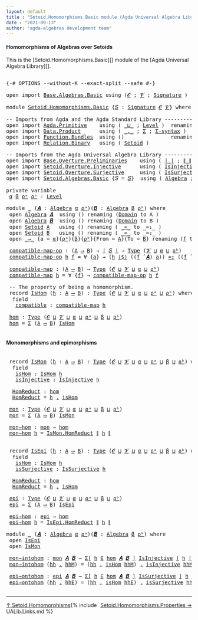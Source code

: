 ```yaml
---
layout: default
title : "Setoid.Homomorphisms.Basic module (Agda Universal Algebra Library)"
date : "2021-09-13"
author: "agda-algebras development team"
---
```


#### <a id="homomorphisms-of-algebras-over-setoids">Homomorphisms of Algebras over Setoids</a>

This is the [Setoid.Homomorphisms.Basic][] module of the [Agda Universal Algebra Library][].

<pre class="Agda">

<a id="368" class="Symbol">{-#</a> <a id="372" class="Keyword">OPTIONS</a> <a id="380" class="Pragma">--without-K</a> <a id="392" class="Pragma">--exact-split</a> <a id="406" class="Pragma">--safe</a> <a id="413" class="Symbol">#-}</a>

<a id="418" class="Keyword">open</a> <a id="423" class="Keyword">import</a> <a id="430" href="Base.Algebras.Basic.html" class="Module">Base.Algebras.Basic</a> <a id="450" class="Keyword">using</a> <a id="456" class="Symbol">(</a><a id="457" href="Base.Algebras.Basic.html#1160" class="Generalizable">𝓞</a> <a id="459" class="Symbol">;</a> <a id="461" href="Base.Algebras.Basic.html#1162" class="Generalizable">𝓥</a> <a id="463" class="Symbol">;</a> <a id="465" href="Base.Algebras.Basic.html#3888" class="Function">Signature</a> <a id="475" class="Symbol">)</a>

<a id="478" class="Keyword">module</a> <a id="485" href="Setoid.Homomorphisms.Basic.html" class="Module">Setoid.Homomorphisms.Basic</a> <a id="512" class="Symbol">{</a><a id="513" href="Setoid.Homomorphisms.Basic.html#513" class="Bound">𝑆</a> <a id="515" class="Symbol">:</a> <a id="517" href="Base.Algebras.Basic.html#3888" class="Function">Signature</a> <a id="527" href="Base.Algebras.Basic.html#1160" class="Generalizable">𝓞</a> <a id="529" href="Base.Algebras.Basic.html#1162" class="Generalizable">𝓥</a><a id="530" class="Symbol">}</a> <a id="532" class="Keyword">where</a>

<a id="539" class="Comment">-- Imports from Agda and the Agda Standard Library ------------------------------</a>
<a id="621" class="Keyword">open</a> <a id="626" class="Keyword">import</a> <a id="633" href="Agda.Primitive.html" class="Module">Agda.Primitive</a>    <a id="651" class="Keyword">using</a> <a id="657" class="Symbol">(</a> <a id="659" href="Agda.Primitive.html#810" class="Primitive Operator">_⊔_</a> <a id="663" class="Symbol">;</a> <a id="665" href="Agda.Primitive.html#597" class="Postulate">Level</a> <a id="671" class="Symbol">)</a>  <a id="674" class="Keyword">renaming</a> <a id="683" class="Symbol">(</a> <a id="685" href="Agda.Primitive.html#326" class="Primitive">Set</a> <a id="689" class="Symbol">to</a> <a id="692" class="Primitive">Type</a> <a id="697" class="Symbol">)</a>
<a id="699" class="Keyword">open</a> <a id="704" class="Keyword">import</a> <a id="711" href="Data.Product.html" class="Module">Data.Product</a>      <a id="729" class="Keyword">using</a> <a id="735" class="Symbol">(</a> <a id="737" href="Agda.Builtin.Sigma.html#236" class="InductiveConstructor Operator">_,_</a> <a id="741" class="Symbol">;</a> <a id="743" href="Agda.Builtin.Sigma.html#166" class="Record">Σ</a> <a id="745" class="Symbol">;</a> <a id="747" href="Data.Product.html#916" class="Function">Σ-syntax</a> <a id="756" class="Symbol">)</a>
<a id="758" class="Keyword">open</a> <a id="763" class="Keyword">import</a> <a id="770" href="Function.Bundles.html" class="Module">Function.Bundles</a>  <a id="788" class="Keyword">using</a> <a id="794" class="Symbol">()</a>               <a id="811" class="Keyword">renaming</a> <a id="820" class="Symbol">(</a> <a id="822" href="Function.Bundles.html#1868" class="Record">Func</a> <a id="827" class="Symbol">to</a> <a id="830" class="Record">_⟶_</a> <a id="834" class="Symbol">)</a>
<a id="836" class="Keyword">open</a> <a id="841" class="Keyword">import</a> <a id="848" href="Relation.Binary.html" class="Module">Relation.Binary</a>   <a id="866" class="Keyword">using</a> <a id="872" class="Symbol">(</a> <a id="874" href="Relation.Binary.Bundles.html#1009" class="Record">Setoid</a> <a id="881" class="Symbol">)</a>

<a id="884" class="Comment">-- Imports from the Agda Universal Algebra Library ---------------------------</a>
<a id="963" class="Keyword">open</a> <a id="968" class="Keyword">import</a> <a id="975" href="Base.Overture.Preliminaries.html" class="Module">Base.Overture.Preliminaries</a>    <a id="1006" class="Keyword">using</a> <a id="1012" class="Symbol">(</a> <a id="1014" href="Base.Overture.Preliminaries.html#4397" class="Function Operator">∣_∣</a> <a id="1018" class="Symbol">;</a> <a id="1020" href="Base.Overture.Preliminaries.html#4435" class="Function Operator">∥_∥</a> <a id="1024" class="Symbol">)</a>
<a id="1026" class="Keyword">open</a> <a id="1031" class="Keyword">import</a> <a id="1038" href="Setoid.Overture.Injective.html" class="Module">Setoid.Overture.Injective</a>      <a id="1069" class="Keyword">using</a> <a id="1075" class="Symbol">(</a> <a id="1077" href="Setoid.Overture.Injective.html#2190" class="Function">IsInjective</a> <a id="1089" class="Symbol">)</a>
<a id="1091" class="Keyword">open</a> <a id="1096" class="Keyword">import</a> <a id="1103" href="Setoid.Overture.Surjective.html" class="Module">Setoid.Overture.Surjective</a>     <a id="1134" class="Keyword">using</a> <a id="1140" class="Symbol">(</a> <a id="1142" href="Setoid.Overture.Surjective.html#2049" class="Function">IsSurjective</a> <a id="1155" class="Symbol">)</a>
<a id="1157" class="Keyword">open</a> <a id="1162" class="Keyword">import</a> <a id="1169" href="Setoid.Algebras.Basic.html" class="Module">Setoid.Algebras.Basic</a> <a id="1191" class="Symbol">{</a><a id="1192" class="Argument">𝑆</a> <a id="1194" class="Symbol">=</a> <a id="1196" href="Setoid.Homomorphisms.Basic.html#513" class="Bound">𝑆</a><a id="1197" class="Symbol">}</a>  <a id="1200" class="Keyword">using</a> <a id="1206" class="Symbol">(</a> <a id="1208" href="Setoid.Algebras.Basic.html#2890" class="Record">Algebra</a> <a id="1216" class="Symbol">;</a> <a id="1218" href="Setoid.Algebras.Basic.html#4038" class="Function Operator">_̂_</a> <a id="1222" class="Symbol">)</a>

<a id="1225" class="Keyword">private</a> <a id="1233" class="Keyword">variable</a>
 <a id="1243" href="Setoid.Homomorphisms.Basic.html#1243" class="Generalizable">α</a> <a id="1245" href="Setoid.Homomorphisms.Basic.html#1245" class="Generalizable">β</a> <a id="1247" href="Setoid.Homomorphisms.Basic.html#1247" class="Generalizable">ρᵃ</a> <a id="1250" href="Setoid.Homomorphisms.Basic.html#1250" class="Generalizable">ρᵇ</a> <a id="1253" class="Symbol">:</a> <a id="1255" href="Agda.Primitive.html#597" class="Postulate">Level</a>

<a id="1262" class="Keyword">module</a> <a id="1269" href="Setoid.Homomorphisms.Basic.html#1269" class="Module">_</a> <a id="1271" class="Symbol">(</a><a id="1272" href="Setoid.Homomorphisms.Basic.html#1272" class="Bound">𝑨</a> <a id="1274" class="Symbol">:</a> <a id="1276" href="Setoid.Algebras.Basic.html#2890" class="Record">Algebra</a> <a id="1284" href="Setoid.Homomorphisms.Basic.html#1243" class="Generalizable">α</a> <a id="1286" href="Setoid.Homomorphisms.Basic.html#1247" class="Generalizable">ρᵃ</a><a id="1288" class="Symbol">)(</a><a id="1290" href="Setoid.Homomorphisms.Basic.html#1290" class="Bound">𝑩</a> <a id="1292" class="Symbol">:</a> <a id="1294" href="Setoid.Algebras.Basic.html#2890" class="Record">Algebra</a> <a id="1302" href="Setoid.Homomorphisms.Basic.html#1245" class="Generalizable">β</a> <a id="1304" href="Setoid.Homomorphisms.Basic.html#1250" class="Generalizable">ρᵇ</a><a id="1306" class="Symbol">)</a> <a id="1308" class="Keyword">where</a>
 <a id="1315" class="Keyword">open</a> <a id="1320" href="Setoid.Algebras.Basic.html#2890" class="Module">Algebra</a> <a id="1328" href="Setoid.Homomorphisms.Basic.html#1272" class="Bound">𝑨</a>  <a id="1331" class="Keyword">using</a> <a id="1337" class="Symbol">()</a> <a id="1340" class="Keyword">renaming</a> <a id="1349" class="Symbol">(</a><a id="1350" href="Setoid.Algebras.Basic.html#2947" class="Field">Domain</a> <a id="1357" class="Symbol">to</a> <a id="1360" class="Field">A</a> <a id="1362" class="Symbol">)</a>
 <a id="1365" class="Keyword">open</a> <a id="1370" href="Setoid.Algebras.Basic.html#2890" class="Module">Algebra</a> <a id="1378" href="Setoid.Homomorphisms.Basic.html#1290" class="Bound">𝑩</a>  <a id="1381" class="Keyword">using</a> <a id="1387" class="Symbol">()</a> <a id="1390" class="Keyword">renaming</a> <a id="1399" class="Symbol">(</a><a id="1400" href="Setoid.Algebras.Basic.html#2947" class="Field">Domain</a> <a id="1407" class="Symbol">to</a> <a id="1410" class="Field">B</a> <a id="1412" class="Symbol">)</a>
 <a id="1415" class="Keyword">open</a> <a id="1420" href="Relation.Binary.Bundles.html#1009" class="Module">Setoid</a> <a id="1427" href="Setoid.Homomorphisms.Basic.html#1360" class="Function">A</a>   <a id="1431" class="Keyword">using</a> <a id="1437" class="Symbol">()</a> <a id="1440" class="Keyword">renaming</a> <a id="1449" class="Symbol">(</a> <a id="1451" href="Relation.Binary.Bundles.html#1098" class="Field Operator">_≈_</a> <a id="1455" class="Symbol">to</a> <a id="1458" class="Field Operator">_≈₁_</a> <a id="1463" class="Symbol">)</a>
 <a id="1466" class="Keyword">open</a> <a id="1471" href="Relation.Binary.Bundles.html#1009" class="Module">Setoid</a> <a id="1478" href="Setoid.Homomorphisms.Basic.html#1410" class="Field">B</a>   <a id="1482" class="Keyword">using</a> <a id="1488" class="Symbol">()</a> <a id="1491" class="Keyword">renaming</a> <a id="1500" class="Symbol">(</a> <a id="1502" href="Relation.Binary.Bundles.html#1098" class="Field Operator">_≈_</a> <a id="1506" class="Symbol">to</a> <a id="1509" class="Field Operator">_≈₂_</a> <a id="1514" class="Symbol">)</a>
 <a id="1517" class="Keyword">open</a> <a id="1522" href="Setoid.Homomorphisms.Basic.html#830" class="Module">_⟶_</a> <a id="1526" class="Symbol">{</a><a id="1527" class="Argument">a</a> <a id="1529" class="Symbol">=</a> <a id="1531" href="Setoid.Homomorphisms.Basic.html#1284" class="Bound">α</a><a id="1532" class="Symbol">}{</a><a id="1534" href="Setoid.Homomorphisms.Basic.html#1286" class="Bound">ρᵃ</a><a id="1536" class="Symbol">}{</a><a id="1538" href="Setoid.Homomorphisms.Basic.html#1302" class="Bound">β</a><a id="1539" class="Symbol">}{</a><a id="1541" href="Setoid.Homomorphisms.Basic.html#1304" class="Bound">ρᵇ</a><a id="1543" class="Symbol">}{</a><a id="1545" class="Argument">From</a> <a id="1550" class="Symbol">=</a> <a id="1552" href="Setoid.Homomorphisms.Basic.html#1360" class="Function">A</a><a id="1553" class="Symbol">}{</a><a id="1555" class="Argument">To</a> <a id="1558" class="Symbol">=</a> <a id="1560" href="Setoid.Homomorphisms.Basic.html#1410" class="Field">B</a><a id="1561" class="Symbol">}</a> <a id="1563" class="Keyword">renaming</a> <a id="1572" class="Symbol">(</a><a id="1573" href="Function.Bundles.html#1919" class="Field">f</a> <a id="1575" class="Symbol">to</a> <a id="1578" class="Field">_⟨$⟩_</a> <a id="1584" class="Symbol">)</a>

 <a id="1588" href="Setoid.Homomorphisms.Basic.html#1588" class="Function">compatible-map-op</a> <a id="1606" class="Symbol">:</a> <a id="1608" class="Symbol">(</a><a id="1609" href="Setoid.Homomorphisms.Basic.html#1360" class="Function">A</a> <a id="1611" href="Setoid.Homomorphisms.Basic.html#830" class="Record Operator">⟶</a> <a id="1613" href="Setoid.Homomorphisms.Basic.html#1410" class="Field">B</a><a id="1614" class="Symbol">)</a> <a id="1616" class="Symbol">→</a> <a id="1618" href="Base.Overture.Preliminaries.html#4397" class="Function Operator">∣</a> <a id="1620" href="Setoid.Homomorphisms.Basic.html#513" class="Bound">𝑆</a> <a id="1622" href="Base.Overture.Preliminaries.html#4397" class="Function Operator">∣</a> <a id="1624" class="Symbol">→</a> <a id="1626" href="Setoid.Homomorphisms.Basic.html#692" class="Primitive">Type</a> <a id="1631" class="Symbol">(</a><a id="1632" href="Setoid.Homomorphisms.Basic.html#529" class="Bound">𝓥</a> <a id="1634" href="Agda.Primitive.html#810" class="Primitive Operator">⊔</a> <a id="1636" href="Setoid.Homomorphisms.Basic.html#1284" class="Bound">α</a> <a id="1638" href="Agda.Primitive.html#810" class="Primitive Operator">⊔</a> <a id="1640" href="Setoid.Homomorphisms.Basic.html#1304" class="Bound">ρᵇ</a><a id="1642" class="Symbol">)</a>
 <a id="1645" href="Setoid.Homomorphisms.Basic.html#1588" class="Function">compatible-map-op</a> <a id="1663" href="Setoid.Homomorphisms.Basic.html#1663" class="Bound">h</a> <a id="1665" href="Setoid.Homomorphisms.Basic.html#1665" class="Bound">f</a> <a id="1667" class="Symbol">=</a> <a id="1669" class="Symbol">∀</a> <a id="1671" class="Symbol">{</a><a id="1672" href="Setoid.Homomorphisms.Basic.html#1672" class="Bound">a</a><a id="1673" class="Symbol">}</a> <a id="1675" class="Symbol">→</a> <a id="1677" class="Symbol">(</a><a id="1678" href="Setoid.Homomorphisms.Basic.html#1663" class="Bound">h</a> <a id="1680" href="Setoid.Homomorphisms.Basic.html#1578" class="Field Operator">⟨$⟩</a> <a id="1684" class="Symbol">((</a><a id="1686" href="Setoid.Homomorphisms.Basic.html#1665" class="Bound">f</a> <a id="1688" href="Setoid.Algebras.Basic.html#4038" class="Function Operator">̂</a> <a id="1690" href="Setoid.Homomorphisms.Basic.html#1272" class="Bound">𝑨</a><a id="1691" class="Symbol">)</a> <a id="1693" href="Setoid.Homomorphisms.Basic.html#1672" class="Bound">a</a><a id="1694" class="Symbol">))</a> <a id="1697" href="Setoid.Homomorphisms.Basic.html#1509" class="Function Operator">≈₂</a> <a id="1700" class="Symbol">((</a><a id="1702" href="Setoid.Homomorphisms.Basic.html#1665" class="Bound">f</a> <a id="1704" href="Setoid.Algebras.Basic.html#4038" class="Function Operator">̂</a> <a id="1706" href="Setoid.Homomorphisms.Basic.html#1290" class="Bound">𝑩</a><a id="1707" class="Symbol">)</a> <a id="1709" class="Symbol">(λ</a> <a id="1712" href="Setoid.Homomorphisms.Basic.html#1712" class="Bound">x</a> <a id="1714" class="Symbol">→</a> <a id="1716" class="Symbol">(</a><a id="1717" href="Setoid.Homomorphisms.Basic.html#1663" class="Bound">h</a> <a id="1719" href="Setoid.Homomorphisms.Basic.html#1578" class="Field Operator">⟨$⟩</a> <a id="1723" class="Symbol">(</a><a id="1724" href="Setoid.Homomorphisms.Basic.html#1672" class="Bound">a</a> <a id="1726" href="Setoid.Homomorphisms.Basic.html#1712" class="Bound">x</a><a id="1727" class="Symbol">))))</a>

 <a id="1734" href="Setoid.Homomorphisms.Basic.html#1734" class="Function">compatible-map</a> <a id="1749" class="Symbol">:</a> <a id="1751" class="Symbol">(</a><a id="1752" href="Setoid.Homomorphisms.Basic.html#1360" class="Function">A</a> <a id="1754" href="Setoid.Homomorphisms.Basic.html#830" class="Record Operator">⟶</a> <a id="1756" href="Setoid.Homomorphisms.Basic.html#1410" class="Field">B</a><a id="1757" class="Symbol">)</a> <a id="1759" class="Symbol">→</a> <a id="1761" href="Setoid.Homomorphisms.Basic.html#692" class="Primitive">Type</a> <a id="1766" class="Symbol">(</a><a id="1767" href="Setoid.Homomorphisms.Basic.html#527" class="Bound">𝓞</a> <a id="1769" href="Agda.Primitive.html#810" class="Primitive Operator">⊔</a> <a id="1771" href="Setoid.Homomorphisms.Basic.html#529" class="Bound">𝓥</a> <a id="1773" href="Agda.Primitive.html#810" class="Primitive Operator">⊔</a> <a id="1775" href="Setoid.Homomorphisms.Basic.html#1284" class="Bound">α</a> <a id="1777" href="Agda.Primitive.html#810" class="Primitive Operator">⊔</a> <a id="1779" href="Setoid.Homomorphisms.Basic.html#1304" class="Bound">ρᵇ</a><a id="1781" class="Symbol">)</a>
 <a id="1784" href="Setoid.Homomorphisms.Basic.html#1734" class="Function">compatible-map</a> <a id="1799" href="Setoid.Homomorphisms.Basic.html#1799" class="Bound">h</a> <a id="1801" class="Symbol">=</a> <a id="1803" class="Symbol">∀</a> <a id="1805" class="Symbol">{</a><a id="1806" href="Setoid.Homomorphisms.Basic.html#1806" class="Bound">f</a><a id="1807" class="Symbol">}</a> <a id="1809" class="Symbol">→</a> <a id="1811" href="Setoid.Homomorphisms.Basic.html#1588" class="Function">compatible-map-op</a> <a id="1829" href="Setoid.Homomorphisms.Basic.html#1799" class="Bound">h</a> <a id="1831" href="Setoid.Homomorphisms.Basic.html#1806" class="Bound">f</a>

 <a id="1835" class="Comment">-- The property of being a homomorphism.</a>
 <a id="1877" class="Keyword">record</a> <a id="1884" href="Setoid.Homomorphisms.Basic.html#1884" class="Record">IsHom</a> <a id="1890" class="Symbol">(</a><a id="1891" href="Setoid.Homomorphisms.Basic.html#1891" class="Bound">h</a> <a id="1893" class="Symbol">:</a> <a id="1895" href="Setoid.Homomorphisms.Basic.html#1360" class="Function">A</a> <a id="1897" href="Setoid.Homomorphisms.Basic.html#830" class="Record Operator">⟶</a> <a id="1899" href="Setoid.Homomorphisms.Basic.html#1410" class="Field">B</a><a id="1900" class="Symbol">)</a> <a id="1902" class="Symbol">:</a> <a id="1904" href="Setoid.Homomorphisms.Basic.html#692" class="Primitive">Type</a> <a id="1909" class="Symbol">(</a><a id="1910" href="Setoid.Homomorphisms.Basic.html#527" class="Bound">𝓞</a> <a id="1912" href="Agda.Primitive.html#810" class="Primitive Operator">⊔</a> <a id="1914" href="Setoid.Homomorphisms.Basic.html#529" class="Bound">𝓥</a> <a id="1916" href="Agda.Primitive.html#810" class="Primitive Operator">⊔</a> <a id="1918" href="Setoid.Homomorphisms.Basic.html#1284" class="Bound">α</a> <a id="1920" href="Agda.Primitive.html#810" class="Primitive Operator">⊔</a> <a id="1922" href="Setoid.Homomorphisms.Basic.html#1286" class="Bound">ρᵃ</a> <a id="1925" href="Agda.Primitive.html#810" class="Primitive Operator">⊔</a> <a id="1927" href="Setoid.Homomorphisms.Basic.html#1304" class="Bound">ρᵇ</a><a id="1929" class="Symbol">)</a> <a id="1931" class="Keyword">where</a>
  <a id="1939" class="Keyword">field</a>
   <a id="1948" href="Setoid.Homomorphisms.Basic.html#1948" class="Field">compatible</a> <a id="1959" class="Symbol">:</a> <a id="1961" href="Setoid.Homomorphisms.Basic.html#1734" class="Function">compatible-map</a> <a id="1976" href="Setoid.Homomorphisms.Basic.html#1891" class="Bound">h</a>

 <a id="1980" href="Setoid.Homomorphisms.Basic.html#1980" class="Function">hom</a> <a id="1984" class="Symbol">:</a> <a id="1986" href="Setoid.Homomorphisms.Basic.html#692" class="Primitive">Type</a> <a id="1991" class="Symbol">(</a><a id="1992" href="Setoid.Homomorphisms.Basic.html#527" class="Bound">𝓞</a> <a id="1994" href="Agda.Primitive.html#810" class="Primitive Operator">⊔</a> <a id="1996" href="Setoid.Homomorphisms.Basic.html#529" class="Bound">𝓥</a> <a id="1998" href="Agda.Primitive.html#810" class="Primitive Operator">⊔</a> <a id="2000" href="Setoid.Homomorphisms.Basic.html#1284" class="Bound">α</a> <a id="2002" href="Agda.Primitive.html#810" class="Primitive Operator">⊔</a> <a id="2004" href="Setoid.Homomorphisms.Basic.html#1286" class="Bound">ρᵃ</a> <a id="2007" href="Agda.Primitive.html#810" class="Primitive Operator">⊔</a> <a id="2009" href="Setoid.Homomorphisms.Basic.html#1302" class="Bound">β</a> <a id="2011" href="Agda.Primitive.html#810" class="Primitive Operator">⊔</a> <a id="2013" href="Setoid.Homomorphisms.Basic.html#1304" class="Bound">ρᵇ</a><a id="2015" class="Symbol">)</a>
 <a id="2018" href="Setoid.Homomorphisms.Basic.html#1980" class="Function">hom</a> <a id="2022" class="Symbol">=</a> <a id="2024" href="Agda.Builtin.Sigma.html#166" class="Record">Σ</a> <a id="2026" class="Symbol">(</a><a id="2027" href="Setoid.Homomorphisms.Basic.html#1360" class="Function">A</a> <a id="2029" href="Setoid.Homomorphisms.Basic.html#830" class="Record Operator">⟶</a> <a id="2031" href="Setoid.Homomorphisms.Basic.html#1410" class="Field">B</a><a id="2032" class="Symbol">)</a> <a id="2034" href="Setoid.Homomorphisms.Basic.html#1884" class="Record">IsHom</a>

</pre>


#### <a id="monomorphisms-and-epimorphisms">Monomorphisms and epimorphisms</a>

<pre class="Agda">

 <a id="2149" class="Keyword">record</a> <a id="2156" href="Setoid.Homomorphisms.Basic.html#2156" class="Record">IsMon</a> <a id="2162" class="Symbol">(</a><a id="2163" href="Setoid.Homomorphisms.Basic.html#2163" class="Bound">h</a> <a id="2165" class="Symbol">:</a> <a id="2167" href="Setoid.Homomorphisms.Basic.html#1360" class="Function">A</a> <a id="2169" href="Setoid.Homomorphisms.Basic.html#830" class="Record Operator">⟶</a> <a id="2171" href="Setoid.Homomorphisms.Basic.html#1410" class="Field">B</a><a id="2172" class="Symbol">)</a> <a id="2174" class="Symbol">:</a> <a id="2176" href="Setoid.Homomorphisms.Basic.html#692" class="Primitive">Type</a> <a id="2181" class="Symbol">(</a><a id="2182" href="Setoid.Homomorphisms.Basic.html#527" class="Bound">𝓞</a> <a id="2184" href="Agda.Primitive.html#810" class="Primitive Operator">⊔</a> <a id="2186" href="Setoid.Homomorphisms.Basic.html#529" class="Bound">𝓥</a> <a id="2188" href="Agda.Primitive.html#810" class="Primitive Operator">⊔</a> <a id="2190" href="Setoid.Homomorphisms.Basic.html#1284" class="Bound">α</a> <a id="2192" href="Agda.Primitive.html#810" class="Primitive Operator">⊔</a> <a id="2194" href="Setoid.Homomorphisms.Basic.html#1286" class="Bound">ρᵃ</a> <a id="2197" href="Agda.Primitive.html#810" class="Primitive Operator">⊔</a> <a id="2199" href="Setoid.Homomorphisms.Basic.html#1302" class="Bound">β</a> <a id="2201" href="Agda.Primitive.html#810" class="Primitive Operator">⊔</a> <a id="2203" href="Setoid.Homomorphisms.Basic.html#1304" class="Bound">ρᵇ</a><a id="2205" class="Symbol">)</a> <a id="2207" class="Keyword">where</a>
  <a id="2215" class="Keyword">field</a>
   <a id="2224" href="Setoid.Homomorphisms.Basic.html#2224" class="Field">isHom</a> <a id="2230" class="Symbol">:</a> <a id="2232" href="Setoid.Homomorphisms.Basic.html#1884" class="Record">IsHom</a> <a id="2238" href="Setoid.Homomorphisms.Basic.html#2163" class="Bound">h</a>
   <a id="2243" href="Setoid.Homomorphisms.Basic.html#2243" class="Field">isInjective</a> <a id="2255" class="Symbol">:</a> <a id="2257" href="Setoid.Overture.Injective.html#2190" class="Function">IsInjective</a> <a id="2269" href="Setoid.Homomorphisms.Basic.html#2163" class="Bound">h</a>

  <a id="2274" href="Setoid.Homomorphisms.Basic.html#2274" class="Function">HomReduct</a> <a id="2284" class="Symbol">:</a> <a id="2286" href="Setoid.Homomorphisms.Basic.html#1980" class="Function">hom</a>
  <a id="2292" href="Setoid.Homomorphisms.Basic.html#2274" class="Function">HomReduct</a> <a id="2302" class="Symbol">=</a> <a id="2304" href="Setoid.Homomorphisms.Basic.html#2163" class="Bound">h</a> <a id="2306" href="Agda.Builtin.Sigma.html#236" class="InductiveConstructor Operator">,</a> <a id="2308" href="Setoid.Homomorphisms.Basic.html#2224" class="Field">isHom</a>

 <a id="2316" href="Setoid.Homomorphisms.Basic.html#2316" class="Function">mon</a> <a id="2320" class="Symbol">:</a> <a id="2322" href="Setoid.Homomorphisms.Basic.html#692" class="Primitive">Type</a> <a id="2327" class="Symbol">(</a><a id="2328" href="Setoid.Homomorphisms.Basic.html#527" class="Bound">𝓞</a> <a id="2330" href="Agda.Primitive.html#810" class="Primitive Operator">⊔</a> <a id="2332" href="Setoid.Homomorphisms.Basic.html#529" class="Bound">𝓥</a> <a id="2334" href="Agda.Primitive.html#810" class="Primitive Operator">⊔</a> <a id="2336" href="Setoid.Homomorphisms.Basic.html#1284" class="Bound">α</a> <a id="2338" href="Agda.Primitive.html#810" class="Primitive Operator">⊔</a> <a id="2340" href="Setoid.Homomorphisms.Basic.html#1286" class="Bound">ρᵃ</a> <a id="2343" href="Agda.Primitive.html#810" class="Primitive Operator">⊔</a> <a id="2345" href="Setoid.Homomorphisms.Basic.html#1302" class="Bound">β</a> <a id="2347" href="Agda.Primitive.html#810" class="Primitive Operator">⊔</a> <a id="2349" href="Setoid.Homomorphisms.Basic.html#1304" class="Bound">ρᵇ</a><a id="2351" class="Symbol">)</a>
 <a id="2354" href="Setoid.Homomorphisms.Basic.html#2316" class="Function">mon</a> <a id="2358" class="Symbol">=</a> <a id="2360" href="Agda.Builtin.Sigma.html#166" class="Record">Σ</a> <a id="2362" class="Symbol">(</a><a id="2363" href="Setoid.Homomorphisms.Basic.html#1360" class="Function">A</a> <a id="2365" href="Setoid.Homomorphisms.Basic.html#830" class="Record Operator">⟶</a> <a id="2367" href="Setoid.Homomorphisms.Basic.html#1410" class="Field">B</a><a id="2368" class="Symbol">)</a> <a id="2370" href="Setoid.Homomorphisms.Basic.html#2156" class="Record">IsMon</a>

 <a id="2378" href="Setoid.Homomorphisms.Basic.html#2378" class="Function">mon→hom</a> <a id="2386" class="Symbol">:</a> <a id="2388" href="Setoid.Homomorphisms.Basic.html#2316" class="Function">mon</a> <a id="2392" class="Symbol">→</a> <a id="2394" href="Setoid.Homomorphisms.Basic.html#1980" class="Function">hom</a>
 <a id="2399" href="Setoid.Homomorphisms.Basic.html#2378" class="Function">mon→hom</a> <a id="2407" href="Setoid.Homomorphisms.Basic.html#2407" class="Bound">h</a> <a id="2409" class="Symbol">=</a> <a id="2411" href="Setoid.Homomorphisms.Basic.html#2274" class="Function">IsMon.HomReduct</a> <a id="2427" href="Base.Overture.Preliminaries.html#4435" class="Function Operator">∥</a> <a id="2429" href="Setoid.Homomorphisms.Basic.html#2407" class="Bound">h</a> <a id="2431" href="Base.Overture.Preliminaries.html#4435" class="Function Operator">∥</a>


 <a id="2436" class="Keyword">record</a> <a id="2443" href="Setoid.Homomorphisms.Basic.html#2443" class="Record">IsEpi</a> <a id="2449" class="Symbol">(</a><a id="2450" href="Setoid.Homomorphisms.Basic.html#2450" class="Bound">h</a> <a id="2452" class="Symbol">:</a> <a id="2454" href="Setoid.Homomorphisms.Basic.html#1360" class="Function">A</a> <a id="2456" href="Setoid.Homomorphisms.Basic.html#830" class="Record Operator">⟶</a> <a id="2458" href="Setoid.Homomorphisms.Basic.html#1410" class="Field">B</a><a id="2459" class="Symbol">)</a> <a id="2461" class="Symbol">:</a> <a id="2463" href="Setoid.Homomorphisms.Basic.html#692" class="Primitive">Type</a> <a id="2468" class="Symbol">(</a><a id="2469" href="Setoid.Homomorphisms.Basic.html#527" class="Bound">𝓞</a> <a id="2471" href="Agda.Primitive.html#810" class="Primitive Operator">⊔</a> <a id="2473" href="Setoid.Homomorphisms.Basic.html#529" class="Bound">𝓥</a> <a id="2475" href="Agda.Primitive.html#810" class="Primitive Operator">⊔</a> <a id="2477" href="Setoid.Homomorphisms.Basic.html#1284" class="Bound">α</a> <a id="2479" href="Agda.Primitive.html#810" class="Primitive Operator">⊔</a> <a id="2481" href="Setoid.Homomorphisms.Basic.html#1286" class="Bound">ρᵃ</a> <a id="2484" href="Agda.Primitive.html#810" class="Primitive Operator">⊔</a> <a id="2486" href="Setoid.Homomorphisms.Basic.html#1302" class="Bound">β</a> <a id="2488" href="Agda.Primitive.html#810" class="Primitive Operator">⊔</a> <a id="2490" href="Setoid.Homomorphisms.Basic.html#1304" class="Bound">ρᵇ</a><a id="2492" class="Symbol">)</a> <a id="2494" class="Keyword">where</a>
  <a id="2502" class="Keyword">field</a>
   <a id="2511" href="Setoid.Homomorphisms.Basic.html#2511" class="Field">isHom</a> <a id="2517" class="Symbol">:</a> <a id="2519" href="Setoid.Homomorphisms.Basic.html#1884" class="Record">IsHom</a> <a id="2525" href="Setoid.Homomorphisms.Basic.html#2450" class="Bound">h</a>
   <a id="2530" href="Setoid.Homomorphisms.Basic.html#2530" class="Field">isSurjective</a> <a id="2543" class="Symbol">:</a> <a id="2545" href="Setoid.Overture.Surjective.html#2049" class="Function">IsSurjective</a> <a id="2558" href="Setoid.Homomorphisms.Basic.html#2450" class="Bound">h</a>

  <a id="2563" href="Setoid.Homomorphisms.Basic.html#2563" class="Function">HomReduct</a> <a id="2573" class="Symbol">:</a> <a id="2575" href="Setoid.Homomorphisms.Basic.html#1980" class="Function">hom</a>
  <a id="2581" href="Setoid.Homomorphisms.Basic.html#2563" class="Function">HomReduct</a> <a id="2591" class="Symbol">=</a> <a id="2593" href="Setoid.Homomorphisms.Basic.html#2450" class="Bound">h</a> <a id="2595" href="Agda.Builtin.Sigma.html#236" class="InductiveConstructor Operator">,</a> <a id="2597" href="Setoid.Homomorphisms.Basic.html#2511" class="Field">isHom</a>

 <a id="2605" href="Setoid.Homomorphisms.Basic.html#2605" class="Function">epi</a> <a id="2609" class="Symbol">:</a> <a id="2611" href="Setoid.Homomorphisms.Basic.html#692" class="Primitive">Type</a> <a id="2616" class="Symbol">(</a><a id="2617" href="Setoid.Homomorphisms.Basic.html#527" class="Bound">𝓞</a> <a id="2619" href="Agda.Primitive.html#810" class="Primitive Operator">⊔</a> <a id="2621" href="Setoid.Homomorphisms.Basic.html#529" class="Bound">𝓥</a> <a id="2623" href="Agda.Primitive.html#810" class="Primitive Operator">⊔</a> <a id="2625" href="Setoid.Homomorphisms.Basic.html#1284" class="Bound">α</a> <a id="2627" href="Agda.Primitive.html#810" class="Primitive Operator">⊔</a> <a id="2629" href="Setoid.Homomorphisms.Basic.html#1286" class="Bound">ρᵃ</a> <a id="2632" href="Agda.Primitive.html#810" class="Primitive Operator">⊔</a> <a id="2634" href="Setoid.Homomorphisms.Basic.html#1302" class="Bound">β</a> <a id="2636" href="Agda.Primitive.html#810" class="Primitive Operator">⊔</a> <a id="2638" href="Setoid.Homomorphisms.Basic.html#1304" class="Bound">ρᵇ</a><a id="2640" class="Symbol">)</a>
 <a id="2643" href="Setoid.Homomorphisms.Basic.html#2605" class="Function">epi</a> <a id="2647" class="Symbol">=</a> <a id="2649" href="Agda.Builtin.Sigma.html#166" class="Record">Σ</a> <a id="2651" class="Symbol">(</a><a id="2652" href="Setoid.Homomorphisms.Basic.html#1360" class="Function">A</a> <a id="2654" href="Setoid.Homomorphisms.Basic.html#830" class="Record Operator">⟶</a> <a id="2656" href="Setoid.Homomorphisms.Basic.html#1410" class="Field">B</a><a id="2657" class="Symbol">)</a> <a id="2659" href="Setoid.Homomorphisms.Basic.html#2443" class="Record">IsEpi</a>

 <a id="2667" href="Setoid.Homomorphisms.Basic.html#2667" class="Function">epi→hom</a> <a id="2675" class="Symbol">:</a> <a id="2677" href="Setoid.Homomorphisms.Basic.html#2605" class="Function">epi</a> <a id="2681" class="Symbol">→</a> <a id="2683" href="Setoid.Homomorphisms.Basic.html#1980" class="Function">hom</a>
 <a id="2688" href="Setoid.Homomorphisms.Basic.html#2667" class="Function">epi→hom</a> <a id="2696" href="Setoid.Homomorphisms.Basic.html#2696" class="Bound">h</a> <a id="2698" class="Symbol">=</a> <a id="2700" href="Setoid.Homomorphisms.Basic.html#2563" class="Function">IsEpi.HomReduct</a> <a id="2716" href="Base.Overture.Preliminaries.html#4435" class="Function Operator">∥</a> <a id="2718" href="Setoid.Homomorphisms.Basic.html#2696" class="Bound">h</a> <a id="2720" href="Base.Overture.Preliminaries.html#4435" class="Function Operator">∥</a>

<a id="2723" class="Keyword">module</a> <a id="2730" href="Setoid.Homomorphisms.Basic.html#2730" class="Module">_</a> <a id="2732" class="Symbol">(</a><a id="2733" href="Setoid.Homomorphisms.Basic.html#2733" class="Bound">𝑨</a> <a id="2735" class="Symbol">:</a> <a id="2737" href="Setoid.Algebras.Basic.html#2890" class="Record">Algebra</a> <a id="2745" href="Setoid.Homomorphisms.Basic.html#1243" class="Generalizable">α</a> <a id="2747" href="Setoid.Homomorphisms.Basic.html#1247" class="Generalizable">ρᵃ</a><a id="2749" class="Symbol">)(</a><a id="2751" href="Setoid.Homomorphisms.Basic.html#2751" class="Bound">𝑩</a> <a id="2753" class="Symbol">:</a> <a id="2755" href="Setoid.Algebras.Basic.html#2890" class="Record">Algebra</a> <a id="2763" href="Setoid.Homomorphisms.Basic.html#1245" class="Generalizable">β</a> <a id="2765" href="Setoid.Homomorphisms.Basic.html#1250" class="Generalizable">ρᵇ</a><a id="2767" class="Symbol">)</a> <a id="2769" class="Keyword">where</a>
 <a id="2776" class="Keyword">open</a> <a id="2781" href="Setoid.Homomorphisms.Basic.html#2443" class="Module">IsEpi</a>
 <a id="2788" class="Keyword">open</a> <a id="2793" href="Setoid.Homomorphisms.Basic.html#2156" class="Module">IsMon</a>

 <a id="2801" href="Setoid.Homomorphisms.Basic.html#2801" class="Function">mon→intohom</a> <a id="2813" class="Symbol">:</a> <a id="2815" href="Setoid.Homomorphisms.Basic.html#2316" class="Function">mon</a> <a id="2819" href="Setoid.Homomorphisms.Basic.html#2733" class="Bound">𝑨</a> <a id="2821" href="Setoid.Homomorphisms.Basic.html#2751" class="Bound">𝑩</a> <a id="2823" class="Symbol">→</a> <a id="2825" href="Data.Product.html#916" class="Function">Σ[</a> <a id="2828" href="Setoid.Homomorphisms.Basic.html#2828" class="Bound">h</a> <a id="2830" href="Data.Product.html#916" class="Function">∈</a> <a id="2832" href="Setoid.Homomorphisms.Basic.html#1980" class="Function">hom</a> <a id="2836" href="Setoid.Homomorphisms.Basic.html#2733" class="Bound">𝑨</a> <a id="2838" href="Setoid.Homomorphisms.Basic.html#2751" class="Bound">𝑩</a> <a id="2840" href="Data.Product.html#916" class="Function">]</a> <a id="2842" href="Setoid.Overture.Injective.html#2190" class="Function">IsInjective</a> <a id="2854" href="Base.Overture.Preliminaries.html#4397" class="Function Operator">∣</a> <a id="2856" href="Setoid.Homomorphisms.Basic.html#2828" class="Bound">h</a> <a id="2858" href="Base.Overture.Preliminaries.html#4397" class="Function Operator">∣</a>
 <a id="2861" href="Setoid.Homomorphisms.Basic.html#2801" class="Function">mon→intohom</a> <a id="2873" class="Symbol">(</a><a id="2874" href="Setoid.Homomorphisms.Basic.html#2874" class="Bound">hh</a> <a id="2877" href="Agda.Builtin.Sigma.html#236" class="InductiveConstructor Operator">,</a> <a id="2879" href="Setoid.Homomorphisms.Basic.html#2879" class="Bound">hhM</a><a id="2882" class="Symbol">)</a> <a id="2884" class="Symbol">=</a> <a id="2886" class="Symbol">(</a><a id="2887" href="Setoid.Homomorphisms.Basic.html#2874" class="Bound">hh</a> <a id="2890" href="Agda.Builtin.Sigma.html#236" class="InductiveConstructor Operator">,</a> <a id="2892" href="Setoid.Homomorphisms.Basic.html#2224" class="Field">isHom</a> <a id="2898" href="Setoid.Homomorphisms.Basic.html#2879" class="Bound">hhM</a><a id="2901" class="Symbol">)</a> <a id="2903" href="Agda.Builtin.Sigma.html#236" class="InductiveConstructor Operator">,</a> <a id="2905" href="Setoid.Homomorphisms.Basic.html#2243" class="Field">isInjective</a> <a id="2917" href="Setoid.Homomorphisms.Basic.html#2879" class="Bound">hhM</a>

 <a id="2923" href="Setoid.Homomorphisms.Basic.html#2923" class="Function">epi→ontohom</a> <a id="2935" class="Symbol">:</a> <a id="2937" href="Setoid.Homomorphisms.Basic.html#2605" class="Function">epi</a> <a id="2941" href="Setoid.Homomorphisms.Basic.html#2733" class="Bound">𝑨</a> <a id="2943" href="Setoid.Homomorphisms.Basic.html#2751" class="Bound">𝑩</a> <a id="2945" class="Symbol">→</a> <a id="2947" href="Data.Product.html#916" class="Function">Σ[</a> <a id="2950" href="Setoid.Homomorphisms.Basic.html#2950" class="Bound">h</a> <a id="2952" href="Data.Product.html#916" class="Function">∈</a> <a id="2954" href="Setoid.Homomorphisms.Basic.html#1980" class="Function">hom</a> <a id="2958" href="Setoid.Homomorphisms.Basic.html#2733" class="Bound">𝑨</a> <a id="2960" href="Setoid.Homomorphisms.Basic.html#2751" class="Bound">𝑩</a> <a id="2962" href="Data.Product.html#916" class="Function">]</a> <a id="2964" href="Setoid.Overture.Surjective.html#2049" class="Function">IsSurjective</a> <a id="2977" href="Base.Overture.Preliminaries.html#4397" class="Function Operator">∣</a> <a id="2979" href="Setoid.Homomorphisms.Basic.html#2950" class="Bound">h</a> <a id="2981" href="Base.Overture.Preliminaries.html#4397" class="Function Operator">∣</a>
 <a id="2984" href="Setoid.Homomorphisms.Basic.html#2923" class="Function">epi→ontohom</a> <a id="2996" class="Symbol">(</a><a id="2997" href="Setoid.Homomorphisms.Basic.html#2997" class="Bound">hh</a> <a id="3000" href="Agda.Builtin.Sigma.html#236" class="InductiveConstructor Operator">,</a> <a id="3002" href="Setoid.Homomorphisms.Basic.html#3002" class="Bound">hhE</a><a id="3005" class="Symbol">)</a> <a id="3007" class="Symbol">=</a> <a id="3009" class="Symbol">(</a><a id="3010" href="Setoid.Homomorphisms.Basic.html#2997" class="Bound">hh</a> <a id="3013" href="Agda.Builtin.Sigma.html#236" class="InductiveConstructor Operator">,</a> <a id="3015" href="Setoid.Homomorphisms.Basic.html#2511" class="Field">isHom</a> <a id="3021" href="Setoid.Homomorphisms.Basic.html#3002" class="Bound">hhE</a><a id="3024" class="Symbol">)</a> <a id="3026" href="Agda.Builtin.Sigma.html#236" class="InductiveConstructor Operator">,</a> <a id="3028" href="Setoid.Homomorphisms.Basic.html#2530" class="Field">isSurjective</a> <a id="3041" href="Setoid.Homomorphisms.Basic.html#3002" class="Bound">hhE</a>

</pre>

--------------------------------

<span style="float:left;">[↑ Setoid.Homomorphisms](Setoid.Homomorphisms.html)</span>
<span style="float:right;">[Setoid.Homomorphisms.Properties →](Setoid.Homomorphisms.Properties.html)</span>

{% include UALib.Links.md %}


